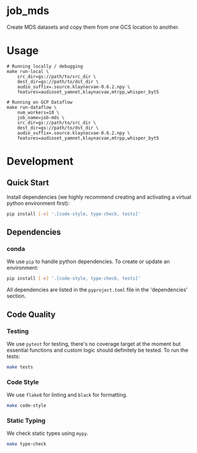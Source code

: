 # job_mds

Create MDS datasets and copy them from one GCS location to another.

# Usage
```
# Running locally / debugging
make run-local \
    src_dir=gs://path/to/src_dir \
    dest_dir=gs://path/to/dst_dir \
    audio_suffix=.source.klaynacvae-0.6.2.npy \
    features=audioset_yamnet,klaynacvae,mtrpp,whisper_byt5

# Running on GCP Dataflow
make run-dataflow \
    num_workers=10 \
    job_name=job-mds \
    src_dir=gs://path/to/src_dir \
    dest_dir=gs://path/to/dst_dir \
    audio_suffix=.source.klaynacvae-0.6.2.npy \
    features=audioset_yamnet,klaynacvae,mtrpp,whisper_byt5
```

# Development
## Quick Start
Install dependencies (we highly recommend creating and activating a virtual
python environment first):

```sh
pip install [-e] '.[code-style, type-check, tests]'
```

## Dependencies
### conda
We use `pip` to handle python dependencies.  To create or update an environment:

```sh
pip install [-e] '.[code-style, type-check, tests]'
```

All dependencies are listed in the `pyproject.toml` file in the 'dependencies'
section.

## Code Quality
### Testing
We use `pytest` for testing, there's no coverage target at the moment but
essential functions and custom logic should definitely be tested. To run the
tests:
```sh
make tests
```

### Code Style
We use `flake8` for linting and `black` for formatting.

```sh
make code-style
```

### Static Typing
We check static types using `mypy`.
```sh
make type-check
```
